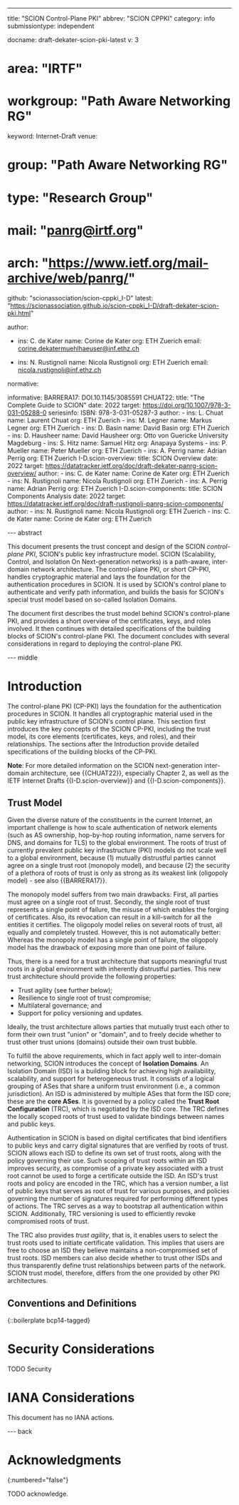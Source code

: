 ---
title: "SCION Control-Plane PKI"
abbrev: "SCION CPPKI"
category: info
submissiontype: independent

docname: draft-dekater-scion-pki-latest
v: 3
# area: "IRTF"
# workgroup: "Path Aware Networking RG"
keyword: Internet-Draft
venue:
#  group: "Path Aware Networking RG"
#  type: "Research Group"
#  mail: "panrg@irtf.org"
#  arch: "https://www.ietf.org/mail-archive/web/panrg/"
  github: "scionassociation/scion-cppki_I-D"
  latest: "https://scionassociation.github.io/scion-cppki_I-D/draft-dekater-scion-pki.html"

author:
 -   ins: C. de Kater
     name: Corine de Kater
     org: ETH Zuerich
     email: corine.dekatermuehlhaeuser@inf.ethz.ch

 -   ins: N. Rustignoli
     name: Nicola Rustignoli
     org: ETH Zuerich
     email: nicola.rustignoli@inf.ethz.ch

normative:

informative:
  BARRERA17: DOI.10.1145/3085591
  CHUAT22:
    title: "The Complete Guide to SCION"
    date: 2022
    target: https://doi.org/10.1007/978-3-031-05288-0
    seriesinfo:
      ISBN: 978-3-031-05287-3
    author:
      -
        ins: L. Chuat
        name: Laurent Chuat
        org: ETH Zuerich
      -
        ins: M. Legner
        name: Markus Legner
        org: ETH Zuerich
      -
        ins: D. Basin
        name: David Basin
        org: ETH Zuerich
      -
        ins: D. Hausheer
        name: David Hausheer
        org: Otto von Guericke University Magdeburg
      -
        ins: S. Hitz
        name: Samuel Hitz
        org: Anapaya Systems
      -
        ins: P. Mueller
        name: Peter Mueller
        org: ETH Zuerich
      -
        ins: A. Perrig
        name: Adrian Perrig
        org: ETH Zuerich
  I-D.scion-overview:
    title: SCION Overview
    date: 2022
    target: https://datatracker.ietf.org/doc/draft-dekater-panrg-scion-overview/
    author:
      -
        ins: C. de Kater
        name: Corine de Kater
        org: ETH Zuerich
      -
        ins: N. Rustignoli
        name: Nicola Rustignoli
        org: ETH Zuerich
      -
        ins: A. Perrig
        name: Adrian Perrig
        org: ETH Zuerich
  I-D.scion-components:
    title: SCION Components Analysis
    date: 2022
    target: https://datatracker.ietf.org/doc/draft-rustignoli-panrg-scion-components/
    author:
      -
        ins: N. Rustignoli
        name: Nicola Rustignoli
        org: ETH Zuerich
      -
        ins: C. de Kater
        name: Corine de Kater
        org: ETH Zuerich


--- abstract

This document presents the trust concept and design of the SCION *control-plane PKI*, SCION's public key infrastructure model. SCION (Scalability, Control, and Isolation On Next-generation networks) is a path-aware, inter-domain network architecture. The control-plane PKI, or short CP-PKI, handles cryptographic material and lays the foundation for the authentication procedures in SCION. It is used by SCION's control plane to authenticate and verify path information, and builds the basis for SCION's special trust model based on so-called Isolation Domains.

The document first describes the trust model behind SCION's control-plane PKI, and provides a short overview of the certificates, keys, and roles involved. It then continues with detailed specifications of the building blocks of SCION's control-plane PKI. The document concludes with several considerations in regard to deploying the control-plane PKI.


--- middle

# Introduction

The control-plane PKI (CP-PKI) lays the foundation for the authentication procedures in SCION. It handles all cryptographic material used in the public key infrastructure of SCION's control plane. This section first introduces the key concepts of the SCION CP-PKI, including the trust model, its core elements (certificates, keys, and roles), and their relationships. The sections after the Introduction provide detailed specifications of the building blocks of the CP-PKI.

**Note**: For more detailed information on the SCION next-generation inter-domain architecture, see {{CHUAT22}}, especially Chapter 2, as well as the IETF Internet Drafts {{I-D.scion-overview}} and {{I-D.scion-components}}.

## Trust Model

Given the diverse nature of the constituents in the current Internet, an important challenge is how to scale authentication of network elements (such as AS ownership, hop-by-hop routing information, name servers for DNS, and domains for TLS) to the global environment. The roots of trust of currently prevalent public key infrastructure (PKI) models do not scale well to a global environment, because (1) mutually distrustful parties cannot agree on a single trust root (monopoly model), and because (2) the security of a plethora of roots of trust is only as strong as its weakest link (oligopoly model) - see also {{BARRERA17}}. 

The monopoly model suffers from two main drawbacks: First, all parties must agree on a single root of trust. Secondly, the single root of trust represents a single point of failure, the misuse of which enables the forging of certificates. Also, its revocation can result in a kill-switch for all the entities it certifies. The oligopoly model relies on several roots of trust, all equally and completely trusted. However, this is not automatically better: Whereas the monopoly model has a single point of failure, the oligopoly model has the drawback of exposing more than one point of failure.

Thus, there is a need for a trust architecture that supports meaningful trust roots in a global environment with inherently distrustful parties. This new trust architecture should provide the following properties:

- Trust agility (see further below);
- Resilience to single root of trust compromise;
- Multilateral governance; and
- Support for policy versioning and updates.

Ideally, the trust architecture allows parties that mutually trust each other to form their own trust "union" or "domain", and to freely decide whether to trust other trust unions (domains) outside their own trust bubble.

To fulfill the above requirements, which in fact apply well to inter-domain networking, SCION introduces the concept of **Isolation Domains**. An Isolation Domain (ISD) is a building block for achieving high availability, scalability, and support for heterogeneous trust. It consists of a logical grouping of ASes that share a uniform trust environment (i.e., a common jurisdiction). An ISD is administered by multiple ASes that form the ISD core; these are the **core ASes**. It is governed by a policy called the **Trust Root Configuration** (TRC), which is negotiated by the ISD core. The TRC defines the locally scoped roots of trust used to validate bindings between names and public keys.

Authentication in SCION is based on digital certificates that bind identifiers to public keys and carry digital signatures that are verified by roots of trust. SCION allows each ISD to define its own set of trust roots, along with the policy governing their use. Such scoping of trust roots within an ISD improves security, as compromise of a private key associated with a trust root cannot be used to forge a certificate outside the ISD. An ISD's trust roots and policy are encoded in the TRC, which has a version number, a list of public keys that serves as root of trust for various purposes, and policies governing the number of signatures required for performing different types of actions. The TRC serves as a way to bootstrap all authentication within SCION. Additionally, TRC versioning is used to efficiently revoke compromised roots of trust.

The TRC also provides *trust agility*, that is, it enables users to select the trust roots used to initiate certificate validation. This implies that users are free to choose an ISD they believe maintains a non-compromised set of trust roots. ISD members can also decide whether to trust other ISDs and thus transparently define trust relationships between parts of the network. SCION trust model, therefore, differs from the one provided by other PKI architectures.


## Conventions and Definitions

{::boilerplate bcp14-tagged}


# Security Considerations

TODO Security


# IANA Considerations

This document has no IANA actions.


--- back

# Acknowledgments
{:numbered="false"}

TODO acknowledge.
